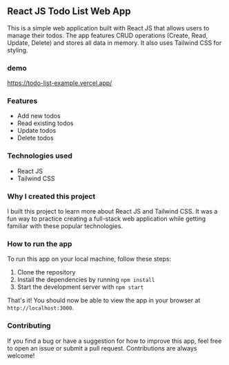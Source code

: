
## React JS Todo List Web App

This is a simple web application built with React JS that allows users to manage their todos. The app features CRUD operations (Create, Read, Update, Delete) and stores all data in memory. It also uses Tailwind CSS for styling.
  

### demo
https://todo-list-example.vercel.app/

### Features

-   Add new todos
-   Read existing todos
-   Update todos
-   Delete todos

### Technologies used

-   React JS
-   Tailwind CSS

### Why I created this project

I built this project to learn more about React JS and Tailwind CSS. It was a fun way to practice creating a full-stack web application while getting familiar with these popular technologies.

### How to run the app

To run this app on your local machine, follow these steps:

1.  Clone the repository
2.  Install the dependencies by running `npm install`
3.  Start the development server with `npm start`

That's it! You should now be able to view the app in your browser at `http://localhost:3000`.

### Contributing

If you find a bug or have a suggestion for how to improve this app, feel free to open an issue or submit a pull request. Contributions are always welcome!
